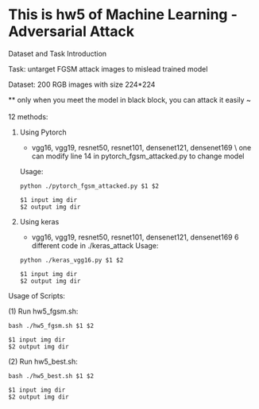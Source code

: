 # This is hw5  of Machine Learning - Adversarial Attack

Dataset and Task Introduction

Task: untarget FGSM attack images to mislead trained model

Dataset: 200 RGB images with size 224*224

** only when you meet the model in black block, you can attack it easily ~
</br></br>
12 methods:
1. Using Pytorch 
    * vgg16, vgg19, resnet50, resnet101, densenet121, densenet169
    \ one can modify line 14 in pytorch_fgsm_attacked.py to change model
    
    Usage:
    ~~~~
    python ./pytorch_fgsm_attacked.py $1 $2
    
    $1 input img dir
    $2 output img dir
    ~~~~
    
2. Using keras
    * vgg16, vgg19, resnet50, resnet101, densenet121, densenet169
    6 different code in ./keras_attack
    Usage:
    ~~~~
    python ./keras_vgg16.py $1 $2
    
    $1 input img dir
    $2 output img dir
    ~~~~
    
Usage of Scripts:

(1) Run hw5_fgsm.sh:

    bash ./hw5_fgsm.sh $1 $2

    $1 input img dir
    $2 output img dir

(2) Run hw5_best.sh:

    bash ./hw5_best.sh $1 $2
    
    $1 input img dir
    $2 output img dir
